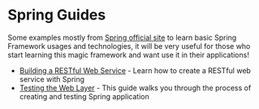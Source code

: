 # Spring Guides

Some examples mostly from [Spring official site](spring-restful-hello-world) to learn basic Spring Framework usages and technologies, it will be very useful for those who start learning this magic framework and want use it in their applications!


* [Building a RESTful Web Service](restful-webservice) - Learn how to create a RESTful web service with Spring
* [Testing the Web Layer](testing-web) - This guide walks you through the process of creating and testing Spring application